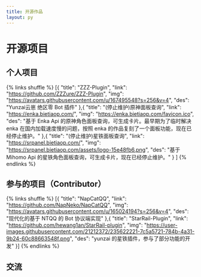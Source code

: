 ```yaml
---
title: 开源作品
layout: py
---
```


# 开源项目

## 个人项目

{% links shuffle %}
[{
  "title": "ZZZ-Plugin",
  "link": "https://github.com/ZZZure/ZZZ-Plugin",
  "img": "https://avatars.githubusercontent.com/u/167495548?s=256&v=4",
  "des": "Yunzai云崽 绝区零 Bot 插件"
 },{
  "title": "(停止维护)原神面板查询",
  "link": "https://enka.bietiaop.com/",
  "img": "https://enka.bietiaop.com/favicon.ico",
  "des": "基于 Enka Api 的原神角色面板查询，可生成卡片。最早期为了临时解决 enka 在国内加载速度慢的问题，按照 enka 的作品复刻了一个面板功能，现在已经停止维护。"
 },{
  "title": "(停止维护)星铁面板查询",
  "link": "https://srpanel.bietiaop.com/",
  "img": "https://srpanel.bietiaop.com/assets/logo-15e48fb6.png",
  "des": "基于 Mihomo Api 的星铁角色面板查询，可生成卡片，现在已经停止维护。"
 }
]
{% endlinks %}

## 参与的项目（Contributor）

{% links shuffle %}
 [{
  "title": "NapCatQQ",
  "link": "https://github.com/NapNeko/NapCatQQ",
  "img": "https://avatars.githubusercontent.com/u/165024194?s=256&v=4",
  "des": "现代化的基于 NTQQ 的 Bot 协议端实现"
 },{
  "title": "StarRail-Plugin",
  "link": "https://github.com/hewang1an/StarRail-plugin",
  "img": "https://user-images.githubusercontent.com/21212372/235622221-7c5a5721-784b-4a31-9b24-60c88663548f.png",
  "des": "yunzai 的星铁插件，参与了部分功能的开发"
 }]
{% endlinks %}

## 交流